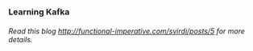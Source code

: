 ### Learning Kafka

###### Read this blog http://functional-imperative.com/svirdi/posts/5 for more details.

